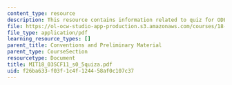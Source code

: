 ```yaml
---
content_type: resource
description: This resource contains information related to quiz for ODE.
file: https://ol-ocw-studio-app-production.s3.amazonaws.com/courses/18-03sc-differential-equations-fall-2011/f26ba633f03f1c4f124458af0c107c37_MIT18_03SCF11_s0_5quiza.pdf
file_type: application/pdf
learning_resource_types: []
parent_title: Conventions and Preliminary Material
parent_type: CourseSection
resourcetype: Document
title: MIT18_03SCF11_s0_5quiza.pdf
uid: f26ba633-f03f-1c4f-1244-58af0c107c37
---
```

